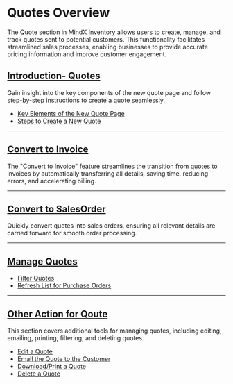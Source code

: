 # **Quotes Overview**

The Quote section in MindX Inventory allows users to create, manage, and track quotes sent to potential customers. This functionality facilitates streamlined sales processes, enabling businesses to provide accurate pricing information and improve customer engagement.

## [**Introduction- Quotes**](introduction-quotes.md)

Gain insight into the key components of the new quote page and follow step-by-step instructions to create a quote seamlessly.

- [Key Elements of the New Quote Page](introduction-quotes.md#key-elements-of-the-new-quote-page)
- [Steps to Create a New Quote](introduction-quotes.md#steps-to-create-a-new-quote)

---

## [**Convert to Invoice**](convert-to-invoice.md)

The "Convert to Invoice" feature streamlines the transition from quotes to invoices by automatically transferring all details, saving time, reducing errors, and accelerating billing.

---

## [**Convert to SalesOrder**](convert-to-so.md)

Quickly convert quotes into sales orders, ensuring all relevant details are carried forward for smooth order processing.

---

## [**Manage Quotes**](manage-quotes.md)

- [Filter Quotes](manage-quotes.md#filter-quotes)
- [Refresh List for Purchase Orders](manage-quotes.md#refresh-list-for-quotes)

---

## [**Other Action for Qoute**](other-actions.md)

This section covers additional tools for managing quotes, including editing, emailing, printing, filtering, and deleting quotes.

- [Edit a Quote](other-actions.md#edit-a-quote)
- [Email the Quote to the Customer](other-actions.md#email-the-quote-to-the-customer)
- [Download/Print a Quote](other-actions.md#downloadprint-a-quote)
- [Delete a Quote](other-actions.md#delete-a-quote)
